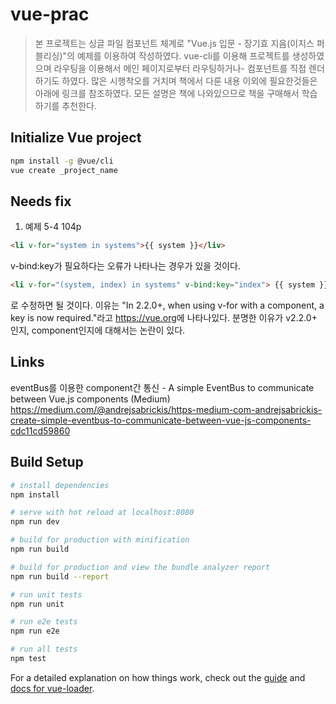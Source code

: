 # vue-prac

> 본 프로젝트는 싱글 파일 컴포넌트 체계로 "Vue.js 입문 - 장기효 지음(이지스 퍼블리싱)"의 예제를 이용하여 작성하였다. vue-cli를 이용해 프로젝트를 생성하였으며 라우팅을 이용해서 메인 페이지로부터 라우팅하거나- 컴포넌트를 직접 렌더하기도 하였다. 많은 시행착오를 거치며 책에서 다룬 내용 이외에 필요한것들은 아래에 링크를 참조하였다. 모든 설명은 책에 나와있으므로 책을 구매해서 학습하기를 추천한다.

## Initialize Vue project
```bash
npm install -g @vue/cli
vue create _project_name
```

## Needs fix

1. 예제 5-4 104p
``` html
<li v-for="system in systems">{{ system }}</liv>
```
v-bind:key가 필요하다는 오류가 나타나는 경우가 있을 것이다.
``` html
<li v-for="(system, index) in systems" v-bind:key="index"> {{ system }} </li>
```
로 수정하면 될 것이다.
이유는 "In 2.2.0+, when using v-for with a component, a key is now required."라고 <https://vue.org>에 나타나있다. 분명한 이유가 v2.2.0+ 인지, component인지에 대해서는 논란이 있다.

## Links

eventBus를 이용한 component간 통신 - A simple EventBus to communicate between Vue.js components (Medium)
<https://medium.com/@andrejsabrickis/https-medium-com-andrejsabrickis-create-simple-eventbus-to-communicate-between-vue-js-components-cdc11cd59860>

## Build Setup

``` bash
# install dependencies
npm install

# serve with hot reload at localhost:8080
npm run dev

# build for production with minification
npm run build

# build for production and view the bundle analyzer report
npm run build --report

# run unit tests
npm run unit

# run e2e tests
npm run e2e

# run all tests
npm test
```

For a detailed explanation on how things work, check out the [guide](http://vuejs-templates.github.io/webpack/) and [docs for vue-loader](http://vuejs.github.io/vue-loader).
